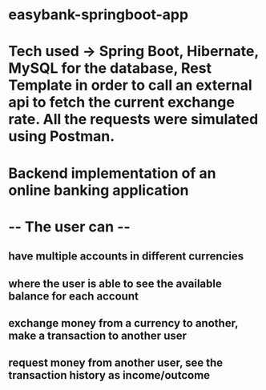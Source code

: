 # easybank-springboot-app
# Tech used -> Spring Boot, Hibernate, MySQL for the database, Rest Template in order to call an external api to fetch the current exchange rate. All the requests were simulated using Postman.
# Backend implementation of an online banking application

# -- The user can -- 
## have multiple accounts in different currencies
## where the user is able to see the available balance for each account
## exchange money from a currency to another, make a transaction to another user
## request money from another user, see the transaction history as income/outcome

